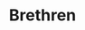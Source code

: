 ---
title: Brethren
post: Don't tell any other lineage folks about this.  We need to keep this to ourselves.  We have been hearing voices and we think others of our kind have too.  They call to us.  We want to know what they want and who they are.  This is a solo mission.  If you want to track them down, just follow your instincts.  We need to know too.  Write us a report about what you find. 
reward: 20 leaves for 2 pages. Not bad.  If its something we can share, maybe you can sell it to the paper too!
---